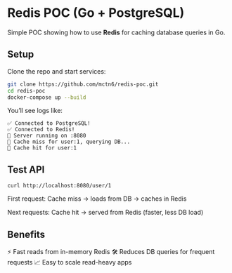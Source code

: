 # Redis POC (Go + PostgreSQL)

Simple POC showing how to use **Redis** for caching database queries in Go.

## Setup

Clone the repo and start services:

```bash
git clone https://github.com/mctn6/redis-poc.git
cd redis-poc
docker-compose up --build
```

You’ll see logs like:

```
✅ Connected to PostgreSQL!
✅ Connected to Redis!
🚀 Server running on :8080
💾 Cache miss for user:1, querying DB...
🔁 Cache hit for user:1
```

## Test API

```
curl http://localhost:8080/user/1
```


First request: Cache miss → loads from DB → caches in Redis

Next requests: Cache hit → served from Redis (faster, less DB load)

## Benefits
⚡ Fast reads from in-memory Redis
🛠 Reduces DB queries for frequent requests
📈 Easy to scale read-heavy apps
